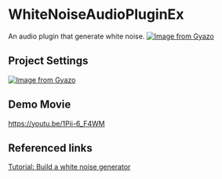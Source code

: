 # WhiteNoiseAudioPluginEx
An audio plugin that generate white noise. 
[![Image from Gyazo](https://i.gyazo.com/4cb5286c7f314ea2fb89d95d2fdb0c06.png)](https://gyazo.com/4cb5286c7f314ea2fb89d95d2fdb0c06)

## Project Settings
[![Image from Gyazo](https://i.gyazo.com/3a13e4b57603072a26c45d751ac50bd2.png)](https://gyazo.com/3a13e4b57603072a26c45d751ac50bd2)

## Demo Movie
https://youtu.be/1Pii-6_F4WM

## Referenced links
[Tutorial: Build a white noise generator](https://docs.juce.com/master/tutorial_simple_synth_noise.html)


